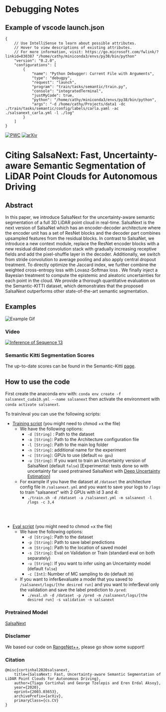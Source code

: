 # Debugging Notes
## Example of vscode launch.json
```
{
    // Use IntelliSense to learn about possible attributes.
    // Hover to view descriptions of existing attributes.
    // For more information, visit: https://go.microsoft.com/fwlink/?linkid=830387 "/home/cathy/miniconda3/envs/py38/bin/python"
    "version": "0.2.0",
    "configurations": [
        {
            "name": "Python Debugger: Current File with Arguments",
            "type": "debugpy",
            "request": "launch",
            "program": "train/tasks/semantic/train.py",
            "console": "integratedTerminal",
            "justMyCode": true,
            "python": "/home/cathy/miniconda3/envs/py38/bin/python",
            "args": "-d /home/cathy/Projects/data1 -dc ./train/tasks/semantic/config/labels/carla.yaml -ac ./salsanext_carla.yml -l ./log"
        }
    ]
}
```

[![PWC](https://img.shields.io/endpoint.svg?url=https://paperswithcode.com/badge/salsanext-fast-semantic-segmentation-of-lidar/3d-semantic-segmentation-on-semantickitti)](https://paperswithcode.com/sota/3d-semantic-segmentation-on-semantickitti?p=salsanext-fast-semantic-segmentation-of-lidar) [![arXiv](https://img.shields.io/badge/arXiv-1234.56789-b31b1b.svg)](https://arxiv.org/abs/2003.03653)

# Citing SalsaNext: Fast, Uncertainty-aware Semantic Segmentation of LiDAR Point Clouds for Autonomous Driving

## Abstract 

In this paper, we introduce SalsaNext for the uncertainty-aware semantic segmentation of a full 3D LiDAR point cloud in real-time. SalsaNext is the next version of SalsaNet which has an encoder-decoder architecture where the encoder unit has a set of ResNet blocks and the decoder part combines upsampled features from the residual blocks. In contrast to SalsaNet, we introduce a new context module, replace the ResNet encoder blocks with a new residual dilated convolution stack with gradually increasing receptive fields and add the pixel-shuffle layer in the decoder. Additionally, we switch from stride convolution to average pooling and also apply central dropout treatment. To directly optimize the Jaccard index, we further combine the weighted cross-entropy loss with Lovasz-Softmax loss . We finally inject a Bayesian treatment to compute the epistemic and aleatoric uncertainties for each point in the cloud. We provide a thorough quantitative evaluation on the Semantic-KITTI dataset, which demonstrates that the proposed SalsaNext outperforms other state-of-the-art semantic segmentation.
## Examples 
![Example Gif](/images/SalsaNext.gif)

### Video 
[![Inference of Sequence 13](https://img.youtube.com/vi/MlSaIcD9ItU/0.jpg)](http://www.youtube.com/watch?v=MlSaIcD9ItU)



### Semantic Kitti Segmentation Scores

The up-to-date scores can be found in the Semantic-Kitti [page](http://semantic-kitti.org/tasks.html#semseg).

## How to use the code

First create the anaconda env with:
```conda env create -f salsanext_cuda10.yml --name salsanext``` then activate the environment with ```conda activate salsanext```.

To train/eval you can use the following scripts:


 * [Training script](train.sh) (you might need to chmod +x the file)
   * We have the following options:
     * ```-d [String]``` : Path to the dataset
     * ```-a [String]```: Path to the Architecture configuration file 
     * ```-l [String]```: Path to the main log folder
     * ```-n [String]```: additional name for the experiment
     * ```-c [String]```: GPUs to use (default ```no gpu```)
     * ```-u [String]```: If you want to train an Uncertainty version of SalsaNext (default ```false```) [Experimental: tests done so with uncertainty far used pretrained SalsaNext with [Deep Uncertainty Estimation](https://github.com/uzh-rpg/deep_uncertainty_estimation)]
   * For example if you have the dataset at ``/dataset`` the architecture config file in ``/salsanext.yml``
   and you want to save your logs to ```/logs``` to train "salsanext" with 2 GPUs with id 3 and 4:
     * ```./train.sh -d /dataset -a /salsanext.yml -m salsanext -l /logs -c 3,4```
<br>
<br>

 * [Eval script](eval.sh) (you might need to chmod +x the file)
   * We have the following options:
     * ```-d [String]```: Path to the dataset
     * ```-p [String]```: Path to save label predictions
     * ``-m [String]``: Path to the location of saved model
     * ``-s [String]``: Eval on Validation or Train (standard eval on both separately)
     * ```-u [String]```: If you want to infer using an Uncertainty model (default ```false```)
     * ```-c [Int]```: Number of MC sampling to do (default ```30```)
   * If you want to infer&evaluate a model that you saved to ````/salsanext/logs/[the desired run]```` and you
   want to infer$eval only the validation and save the label prediction to ```/pred```:
     * ```./eval.sh -d /dataset -p /pred -m /salsanext/logs/[the desired run] -s validation -n salsanext```
     
### Pretrained Model

[SalsaNext](https://drive.google.com/file/d/10fxIwPK10UVVB9jsgXDZSDwj4vy9MyTl/view?usp=sharing)
     
### Disclamer

We based our code on [RangeNet++](https://github.com/PRBonn/lidar-bonnetal), please go show some support!
 

### Citation

```
@misc{cortinhal2020salsanext,
    title={SalsaNext: Fast, Uncertainty-aware Semantic Segmentation of LiDAR Point Clouds for Autonomous Driving},
    author={Tiago Cortinhal and George Tzelepis and Eren Erdal Aksoy},
    year={2020},
    eprint={2003.03653},
    archivePrefix={arXiv},
    primaryClass={cs.CV}
}
```

